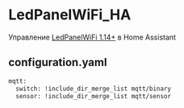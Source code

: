 # LedPanelWiFi_HA
Управление [LedPanelWiFi 1.14+](https://github.com/vvip-68/LedPanelWiFi) в Home Assistant

## configuration.yaml

```sh
mqtt:
  switch: !include_dir_merge_list mqtt/binary
  sensor: !include_dir_merge_list mqtt/sensor
```
